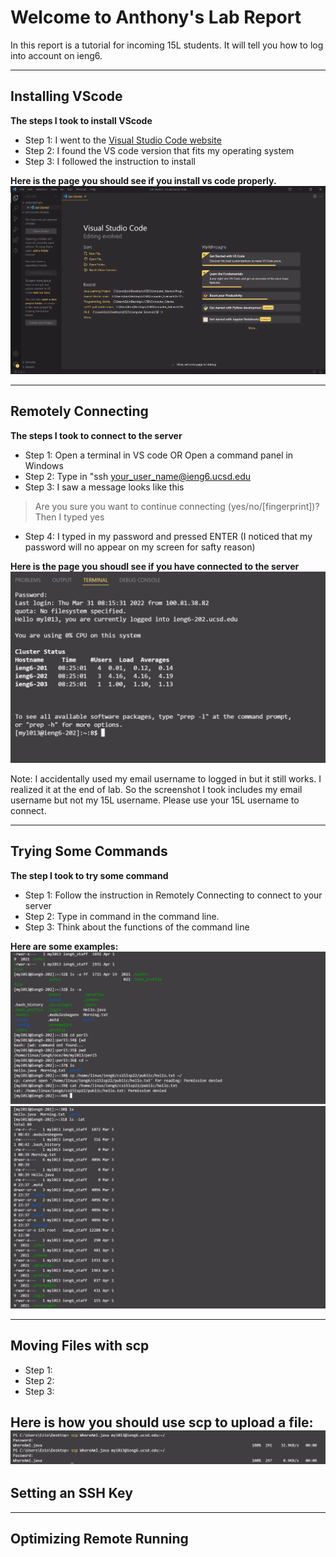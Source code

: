 # Welcome to Anthony's Lab Report

In this report is a tutorial for incoming 15L students. It will tell you how to log into account on ieng6.

---
## Installing VScode

**The steps I took to install VScode**
* Step 1: I went to the [Visual Studio Code website](https://code.visualstudio.com/)
* Step 2: I found the VS code version that fits my operating system
* Step 3: I followed the instruction to install

**Here is the page you should see if you install vs code properly.**
![vscode window](Installvscode.png)

---
## Remotely Connecting

**The steps I took to connect to the server**
* Step 1: Open a terminal in VS code OR Open a command panel in Windows
* Step 2: Type in "ssh your_user_name@ieng6.ucsd.edu
* Step 3: I saw a message looks like this
> Are you sure you want to continue connecting (yes/no/[fingerprint])?
Then I typed yes
* Step 4: I typed in my password and pressed ENTER (I noticed that my password will no appear on my screen for safty reason)

**Here is the page you shoudl see if you have connected to the server**
![Logged In](LoggedIn.png)

Note: I accidentally used my email username to logged in but it still works. I realized it at the end of lab. So the screenshot I took includes my email username but not my 15L username. Please use your 15L username to connect.

---
## Trying Some Commands

**The step I took to try some command**
* Step 1: Follow the instruction in Remotely Connecting to connect to your server
* Step 2: Type in command in the command line.
* Step 3: Think about the functions of the command line

**Here are some examples:**
![Trying Commands](Howtousecommand-1.png)
![Trying Commands](Howtousecommand.png)

---
## Moving Files with scp

* Step 1:
* Step 2:
* Step 3:

**Here is how you should use scp to upload a file:**
![Upload a file](Uploadafiletoieng6.png)
---
## Setting an SSH Key

---
## Optimizing Remote Running
